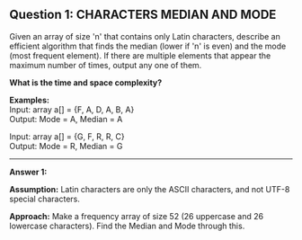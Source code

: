 ## Question 1: CHARACTERS MEDIAN AND MODE

Given an array of size 'n' that contains only Latin characters, describe an efficient algorithm that finds the median (lower if 'n' is even) and the mode (most frequent element). If there are multiple elements that appear the maximum number of times, output any one of them.

**What is the time and space complexity?**

**Examples:**  
Input: array a[] = {F, A, D, A, B, A}  
Output: Mode = A, Median = A

Input: array a[] = {G, F, R, R, C}  
Output: Mode = R, Median = G

---

**Answer 1:**

**Assumption:** Latin characters are only the ASCII characters, and not UTF-8 special characters.

**Approach:** Make a frequency array of size 52 (26 uppercase and 26 lowercase characters). Find the Median and Mode through this.
